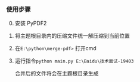 ### 使用步骤
0. 安装 PyPDF2 

1. 将主题根目录内的压缩文件统一解压缩到当前位置

2. 在`E:\python\merge-pdf>` 打开cmd

3. 运行指令`python main.py E:\Baidu\技术面试-19403` 

   合并后的文件将会在主题根目录生成


